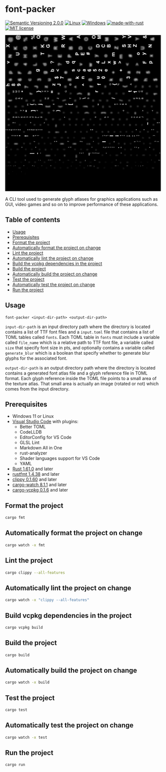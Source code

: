 # font-packer
[![Semantic Versioning 2.0.0](https://img.shields.io/badge/semver-2.0.0-standard.svg)](https://semver.org/)
[![Linux](https://svgshare.com/i/Zhy.svg)](https://svgshare.com/i/Zhy.svg)
[![Windows](https://svgshare.com/i/ZhY.svg)](https://svgshare.com/i/ZhY.svg)
[![made-with-rust](https://img.shields.io/badge/Made%20with-Rust-1f425f.svg)](https://www.rust-lang.org/)
[![MIT license](https://img.shields.io/badge/License-MIT-blue.svg)](https://lbesson.mit-license.org/)

![Sample font atlas](docs/atlas.png)

A CLI tool used to generate glyph atlases for graphics applications such as GUI, video games and so on to improve performance of these applications.

## Table of contents
- [Usage](https://github.com/ii887522/font-packer#prerequisites)
- [Prerequisites](https://github.com/ii887522/font-packer#prerequisites)
- [Format the project](https://github.com/ii887522/font-packer#format-the-project)
- [Automatically format the project on change](https://github.com/ii887522/font-packer#automatically-format-the-project-on-change)
- [Lint the project](https://github.com/ii887522/font-packer#lint-the-project)
- [Automatically lint the project on change](https://github.com/ii887522/font-packer#automatically-lint-the-project-on-change)
- [Build the vcpkg dependencies in the project](https://github.com/ii887522/font-packer#build-the-vcpkg-dependencies-in-the-project)
- [Build the project](https://github.com/ii887522/font-packer#build-the-project)
- [Automatically build the project on change](https://github.com/ii887522/font-packer#automatically-build-the-project-on-change)
- [Test the project](https://github.com/ii887522/font-packer#test-the-project)
- [Automatically test the project on change](https://github.com/ii887522/font-packer#automatically-test-the-project-on-change)
- [Run the project](https://github.com/ii887522/font-packer#run-the-project)

## Usage
```
font-packer <input-dir-path> <output-dir-path>
```
`input-dir-path` is an input directory path where the directory is located contains a list of TTF font files and a `input.toml` file that contains a list of TOML tables called `fonts`. Each TOML table in `fonts` must include a variable called `file_name` which is a relative path to TTF font file, a variable called `size` that specify font size in pts, and optionally contains a variable called `generate_blur` which is a boolean that specify whether to generate blur glyphs for the associated font.

`output-dir-path` is an output directory path where the directory is located contains a generated font atlas file and a glyph reference file in TOML format. Each glyph reference inside the TOML file points to a small area of the texture atlas. That small area is actually an image (rotated or not) which comes from the input directory.

## Prerequisites
- Windows 11 or Linux
- [Visual Studio Code](https://code.visualstudio.com/) with plugins:
  - Better TOML
  - CodeLLDB
  - EditorConfig for VS Code
  - GLSL Lint
  - Markdown All in One
  - rust-analyzer
  - Shader languages support for VS Code
  - YAML
- [Rust 1.61.0](https://www.rust-lang.org/) and later
- [rustfmt 1.4.38](https://github.com/rust-lang/rustfmt) and later
- [clippy 0.1.60](https://github.com/rust-lang/rust-clippy) and later
- [cargo-watch 8.1.1](https://github.com/watchexec/cargo-watch) and later
- [cargo-vcpkg 0.1.6](https://crates.io/crates/cargo-vcpkg) and later

## Format the project
```sh
cargo fmt
```

## Automatically format the project on change
```sh
cargo watch -x fmt
```

## Lint the project
```sh
cargo clippy --all-features
```

## Automatically lint the project on change
```sh
cargo watch -x "clippy --all-features"
```

## Build vcpkg dependencies in the project
```sh
cargo vcpkg build
```

## Build the project
```sh
cargo build
```

## Automatically build the project on change
```sh
cargo watch -x build
```

## Test the project
```sh
cargo test
```

## Automatically test the project on change
```sh
cargo watch -x test
```

## Run the project
```sh
cargo run
```

